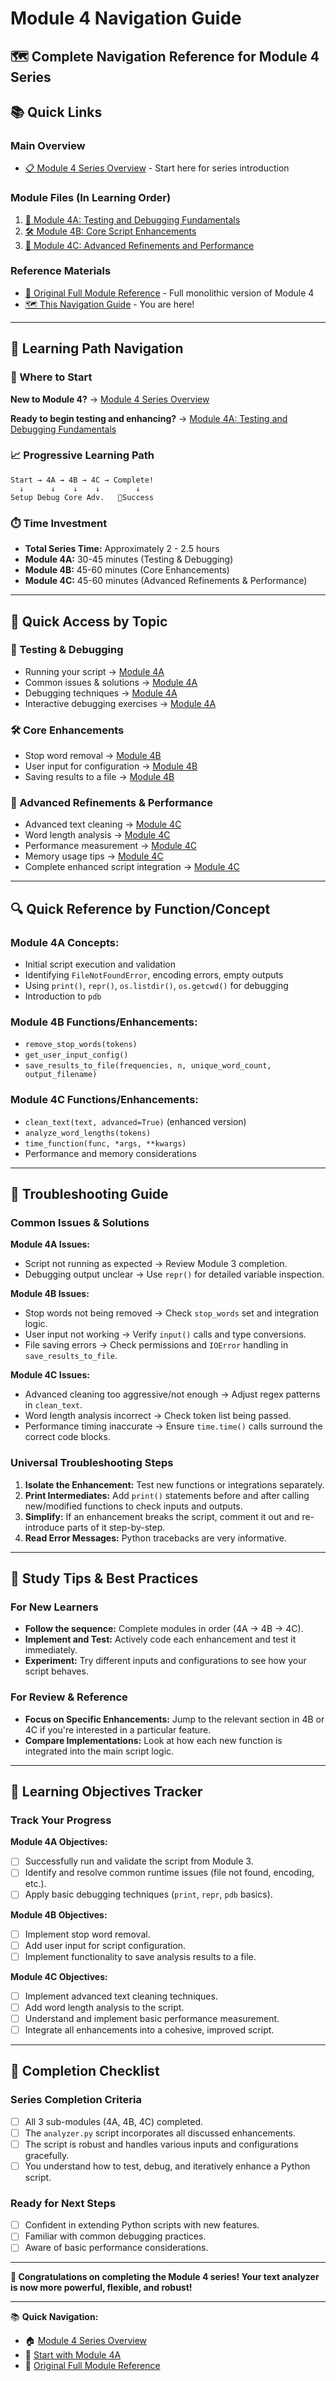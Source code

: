 # Module 4 Navigation Guide

## 🗺️ Complete Navigation Reference for Module 4 Series

## 📚 Quick Links

### **Main Overview**

- [📋 Module 4 Series Overview](module4-overview.md) - Start here for series introduction

### **Module Files (In Learning Order)**

1. [🧪 Module 4A: Testing and Debugging Fundamentals](module4A-testing-debugging.md)
2. [🛠️ Module 4B: Core Script Enhancements](module4B-core-enhancements.md)
3. [🚀 Module 4C: Advanced Refinements and Performance](module4C-advanced-refinements.md)

### **Reference Materials**

- [📖 Original Full Module Reference](module4-testing.md) - Full monolithic version of Module 4
- [🗺️ This Navigation Guide](module4-navigation.md) - You are here!

---

## 🎯 Learning Path Navigation

### **📍 Where to Start**

**New to Module 4?** → [Module 4 Series Overview](module4-overview.md)

**Ready to begin testing and enhancing?** → [Module 4A: Testing and Debugging Fundamentals](module4A-testing-debugging.md)

### **📈 Progressive Learning Path**

```text
Start → 4A → 4B → 4C → Complete!
  ↓      ↓    ↓    ↓        ↓
Setup Debug Core Adv.   🎉Success
```

### **⏱️ Time Investment**

- **Total Series Time:** Approximately 2 - 2.5 hours
- **Module 4A:** 30-45 minutes (Testing & Debugging)
- **Module 4B:** 45-60 minutes (Core Enhancements)
- **Module 4C:** 45-60 minutes (Advanced Refinements & Performance)

---

## 🚀 Quick Access by Topic

### **🧪 Testing & Debugging**

- Running your script → [Module 4A](module4A-testing-debugging.md)
- Common issues & solutions → [Module 4A](module4A-testing-debugging.md)
- Debugging techniques → [Module 4A](module4A-testing-debugging.md)
- Interactive debugging exercises → [Module 4A](module4A-testing-debugging.md)

### **🛠️ Core Enhancements**

- Stop word removal → [Module 4B](module4B-core-enhancements.md)
- User input for configuration → [Module 4B](module4B-core-enhancements.md)
- Saving results to a file → [Module 4B](module4B-core-enhancements.md)

### **🚀 Advanced Refinements & Performance**

- Advanced text cleaning → [Module 4C](module4C-advanced-refinements.md)
- Word length analysis → [Module 4C](module4C-advanced-refinements.md)
- Performance measurement → [Module 4C](module4C-advanced-refinements.md)
- Memory usage tips → [Module 4C](module4C-advanced-refinements.md)
- Complete enhanced script integration → [Module 4C](module4C-advanced-refinements.md)

---

## 🔍 Quick Reference by Function/Concept

### **Module 4A Concepts:**

- Initial script execution and validation
- Identifying `FileNotFoundError`, encoding errors, empty outputs
- Using `print()`, `repr()`, `os.listdir()`, `os.getcwd()` for debugging
- Introduction to `pdb`

### **Module 4B Functions/Enhancements:**

- `remove_stop_words(tokens)`
- `get_user_input_config()`
- `save_results_to_file(frequencies, n, unique_word_count, output_filename)`

### **Module 4C Functions/Enhancements:**

- `clean_text(text, advanced=True)` (enhanced version)
- `analyze_word_lengths(tokens)`
- `time_function(func, *args, **kwargs)`
- Performance and memory considerations

---

## 🚧 Troubleshooting Guide

### **Common Issues & Solutions**

**Module 4A Issues:**
- Script not running as expected → Review Module 3 completion.
- Debugging output unclear → Use `repr()` for detailed variable inspection.

**Module 4B Issues:**
- Stop words not being removed → Check `stop_words` set and integration logic.
- User input not working → Verify `input()` calls and type conversions.
- File saving errors → Check permissions and `IOError` handling in `save_results_to_file`.

**Module 4C Issues:**
- Advanced cleaning too aggressive/not enough → Adjust regex patterns in `clean_text`.
- Word length analysis incorrect → Check token list being passed.
- Performance timing inaccurate → Ensure `time.time()` calls surround the correct code blocks.

### **Universal Troubleshooting Steps**

1. **Isolate the Enhancement:** Test new functions or integrations separately.
2. **Print Intermediates:** Add `print()` statements before and after calling new/modified functions to check inputs and outputs.
3. **Simplify:** If an enhancement breaks the script, comment it out and re-introduce parts of it step-by-step.
4. **Read Error Messages:** Python tracebacks are very informative.

---

## 📖 Study Tips & Best Practices

### **For New Learners**

- **Follow the sequence:** Complete modules in order (4A → 4B → 4C).
- **Implement and Test:** Actively code each enhancement and test it immediately.
- **Experiment:** Try different inputs and configurations to see how your script behaves.

### **For Review & Reference**

- **Focus on Specific Enhancements:** Jump to the relevant section in 4B or 4C if you're interested in a particular feature.
- **Compare Implementations:** Look at how each new function is integrated into the main script logic.

---

## 🎯 Learning Objectives Tracker

### **Track Your Progress**

**Module 4A Objectives:**
- [ ] Successfully run and validate the script from Module 3.
- [ ] Identify and resolve common runtime issues (file not found, encoding, etc.).
- [ ] Apply basic debugging techniques (`print`, `repr`, `pdb` basics).

**Module 4B Objectives:**
- [ ] Implement stop word removal.
- [ ] Add user input for script configuration.
- [ ] Implement functionality to save analysis results to a file.

**Module 4C Objectives:**
- [ ] Implement advanced text cleaning techniques.
- [ ] Add word length analysis to the script.
- [ ] Understand and implement basic performance measurement.
- [ ] Integrate all enhancements into a cohesive, improved script.

---

## 🏁 Completion Checklist

### **Series Completion Criteria**

- [ ] All 3 sub-modules (4A, 4B, 4C) completed.
- [ ] The `analyzer.py` script incorporates all discussed enhancements.
- [ ] The script is robust and handles various inputs and configurations gracefully.
- [ ] You understand how to test, debug, and iteratively enhance a Python script.

### **Ready for Next Steps**

- [ ] Confident in extending Python scripts with new features.
- [ ] Familiar with common debugging practices.
- [ ] Aware of basic performance considerations.

---

**🎉 Congratulations on completing the Module 4 series! Your text analyzer is now more powerful, flexible, and robust!**

---

📚 **Quick Navigation:**

- 🏠 [Module 4 Series Overview](module4-overview.md)
- 🚀 [Start with Module 4A](module4A-testing-debugging.md)
- 📖 [Original Full Module Reference](module4-testing.md)
